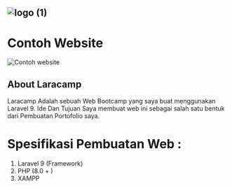 ![logo (1)](https://user-images.githubusercontent.com/110179535/197831858-8135d5c6-1efd-442f-8afc-03dc9f041267.png)
-------------------------------------------------------------------------------------------------------------------

# Contoh Website
![Contoh website](https://user-images.githubusercontent.com/110179535/197832099-59484fcb-4897-43db-866c-1f46ae968cc6.png)

## About Laracamp

Laracamp Adalah sebuah Web Bootcamp yang saya buat menggunakan Laravel 9. Ide Dan Tujuan Saya membuat web ini sebagai salah satu bentuk dari Pembuatan Portofolio saya.

# Spesifikasi Pembuatan Web :
1. Laravel 9 (Framework)
2. PHP (8.0 + ) 
3. XAMPP

